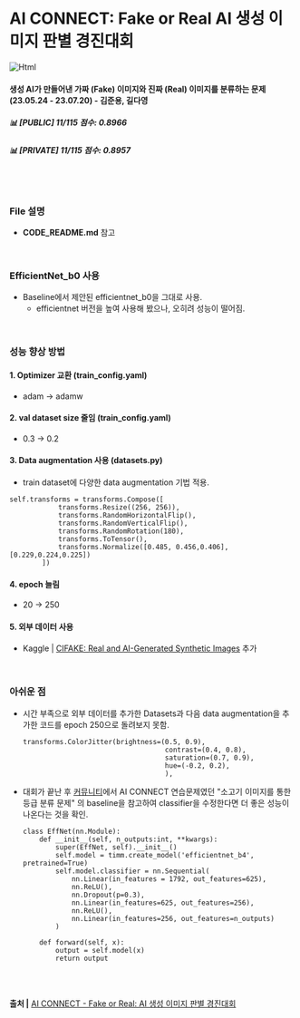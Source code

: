 # AI CONNECT: Fake or Real AI 생성 이미지 판별 경진대회

<img alt="Html" src ="https://img.shields.io/badge/AICONNECT Final rank-Top 11/0.8960-yellow?style=for-the-badge"/>

#### 생성 AI가 만들어낸 가짜 (Fake) 이미지와 진짜 (Real) 이미지를 분류하는 문제 (23.05.24  - 23.07.20) - 김준용, 길다영
##### 📊 [PUBLIC] 11/115 점수: 0.8966
##### 📊 [PRIVATE] 11/115 점수: 0.8957

<br><br>

### File 설명

- <b>CODE_README.md</b> 참고

<br>

### EfficientNet_b0 사용
- Baseline에서 제안된 efficientnet_b0을 그대로 사용. <br>
  - efficientnet 버전을 높여 사용해 봤으나, 오히려 성능이 떨어짐.


<br>

### 성능 향상 방법
#### 1. Optimizer 교환 (train_config.yaml)
- adam → adamw

#### 2. val dataset size 줄임 (train_config.yaml)
- 0.3 → 0.2

#### 3. Data augmentation 사용 (datasets.py)
- train dataset에 다양한 data augmentation 기법 적용.

```
self.transforms = transforms.Compose([
            transforms.Resize((256, 256)),
            transforms.RandomHorizontalFlip(),
            transforms.RandomVerticalFlip(),
            transforms.RandomRotation(180),
            transforms.ToTensor(),
            transforms.Normalize([0.485, 0.456,0.406],[0.229,0.224,0.225])
        ])
```

#### 4. epoch 늘림
- 20 → 250

#### 5. 외부 데이터 사용
- Kaggle | [CIFAKE: Real and AI-Generated Synthetic Images](https://www.kaggle.com/datasets/birdy654/cifake-real-and-ai-generated-synthetic-images) 추가

<br>


### 아쉬운 점
- 시간 부족으로 외부 데이터를 추가한 Datasets과 다음 data augmentation을 추가한 코드를 epoch 250으로 돌려보지 못함.

  ```
  transforms.ColorJitter(brightness=(0.5, 0.9),
                                     contrast=(0.4, 0.8),
                                     saturation=(0.7, 0.9),
                                     hue=(-0.2, 0.2),
                                     ),
  ```

- 대회가 끝난 후 [커뮤니티](https://aiconnect.kr/competition/detail/227/task/295/community/detail/185)에서 AI CONNECT 연습문제였던 "소고기 이미지를 통한 등급 분류 문제" 의 baseline을 참고하여 classifier을 수정한다면 더 좋은 성능이 나온다는 것을 확인.

  ```
  class EffNet(nn.Module):
      def __init__(self, n_outputs:int, **kwargs):
          super(EffNet, self).__init__()
          self.model = timm.create_model('efficientnet_b4', pretrained=True)
          self.model.classifier = nn.Sequential(
              nn.Linear(in_features = 1792, out_features=625),
              nn.ReLU(),
              nn.Dropout(p=0.3),
              nn.Linear(in_features=625, out_features=256),
              nn.ReLU(),
              nn.Linear(in_features=256, out_features=n_outputs)
          )
          
      def forward(self, x):
          output = self.model(x)
          return output
  ```


<br><br>


<b>출처 |</b> [AI CONNECT - Fake or Real: AI 생성 이미지 판별 경진대회](https://aiconnect.kr/competition/detail/227) <br>

